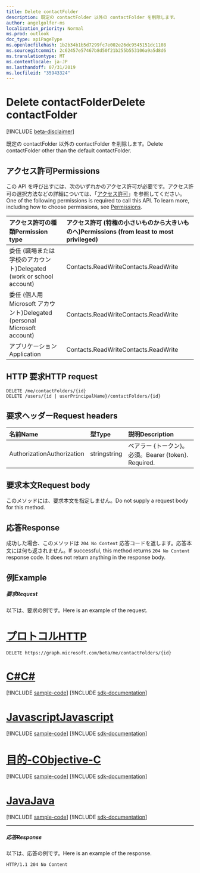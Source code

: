 ```yaml
---
title: Delete contactFolder
description: 既定の contactFolder 以外の contactFolder を削除します。
author: angelgolfer-ms
localization_priority: Normal
ms.prod: outlook
doc_type: apiPageType
ms.openlocfilehash: 1b2b34b1b5d7299fc7e002e26dc9545151dc1108
ms.sourcegitcommit: 2c62457e57467b8d50f21b255b553106a9a5d8d6
ms.translationtype: MT
ms.contentlocale: ja-JP
ms.lasthandoff: 07/31/2019
ms.locfileid: "35943324"
---
```

# <a name="delete-contactfolder"></a><span data-ttu-id="ad2e1-103">Delete contactFolder</span><span class="sxs-lookup"><span data-stu-id="ad2e1-103">Delete contactFolder</span></span>

[!INCLUDE [beta-disclaimer](../../includes/beta-disclaimer.md)]

<span data-ttu-id="ad2e1-104">既定の contactFolder 以外の contactFolder を削除します。</span><span class="sxs-lookup"><span data-stu-id="ad2e1-104">Delete contactFolder other than the default contactFolder.</span></span>
## <a name="permissions"></a><span data-ttu-id="ad2e1-105">アクセス許可</span><span class="sxs-lookup"><span data-stu-id="ad2e1-105">Permissions</span></span>
<span data-ttu-id="ad2e1-p101">この API を呼び出すには、次のいずれかのアクセス許可が必要です。アクセス許可の選択方法などの詳細については、「[アクセス許可](/graph/permissions-reference)」を参照してください。</span><span class="sxs-lookup"><span data-stu-id="ad2e1-p101">One of the following permissions is required to call this API. To learn more, including how to choose permissions, see [Permissions](/graph/permissions-reference).</span></span>

|<span data-ttu-id="ad2e1-108">アクセス許可の種類</span><span class="sxs-lookup"><span data-stu-id="ad2e1-108">Permission type</span></span>      | <span data-ttu-id="ad2e1-109">アクセス許可 (特権の小さいものから大きいものへ)</span><span class="sxs-lookup"><span data-stu-id="ad2e1-109">Permissions (from least to most privileged)</span></span>              |
|:--------------------|:---------------------------------------------------------|
|<span data-ttu-id="ad2e1-110">委任 (職場または学校のアカウント)</span><span class="sxs-lookup"><span data-stu-id="ad2e1-110">Delegated (work or school account)</span></span> | <span data-ttu-id="ad2e1-111">Contacts.ReadWrite</span><span class="sxs-lookup"><span data-stu-id="ad2e1-111">Contacts.ReadWrite</span></span>    |
|<span data-ttu-id="ad2e1-112">委任 (個人用 Microsoft アカウント)</span><span class="sxs-lookup"><span data-stu-id="ad2e1-112">Delegated (personal Microsoft account)</span></span> | <span data-ttu-id="ad2e1-113">Contacts.ReadWrite</span><span class="sxs-lookup"><span data-stu-id="ad2e1-113">Contacts.ReadWrite</span></span>    |
|<span data-ttu-id="ad2e1-114">アプリケーション</span><span class="sxs-lookup"><span data-stu-id="ad2e1-114">Application</span></span> | <span data-ttu-id="ad2e1-115">Contacts.ReadWrite</span><span class="sxs-lookup"><span data-stu-id="ad2e1-115">Contacts.ReadWrite</span></span> |

## <a name="http-request"></a><span data-ttu-id="ad2e1-116">HTTP 要求</span><span class="sxs-lookup"><span data-stu-id="ad2e1-116">HTTP request</span></span>
<!-- { "blockType": "ignored" } -->
```http
DELETE /me/contactFolders/{id}
DELETE /users/{id | userPrincipalName}/contactFolders/{id}
```
## <a name="request-headers"></a><span data-ttu-id="ad2e1-117">要求ヘッダー</span><span class="sxs-lookup"><span data-stu-id="ad2e1-117">Request headers</span></span>
| <span data-ttu-id="ad2e1-118">名前</span><span class="sxs-lookup"><span data-stu-id="ad2e1-118">Name</span></span>       | <span data-ttu-id="ad2e1-119">型</span><span class="sxs-lookup"><span data-stu-id="ad2e1-119">Type</span></span> | <span data-ttu-id="ad2e1-120">説明</span><span class="sxs-lookup"><span data-stu-id="ad2e1-120">Description</span></span>|
|:---------------|:--------|:----------|
| <span data-ttu-id="ad2e1-121">Authorization</span><span class="sxs-lookup"><span data-stu-id="ad2e1-121">Authorization</span></span>  | <span data-ttu-id="ad2e1-122">string</span><span class="sxs-lookup"><span data-stu-id="ad2e1-122">string</span></span>  | <span data-ttu-id="ad2e1-p102">ベアラー {トークン}。必須。</span><span class="sxs-lookup"><span data-stu-id="ad2e1-p102">Bearer {token}. Required.</span></span> |

## <a name="request-body"></a><span data-ttu-id="ad2e1-125">要求本文</span><span class="sxs-lookup"><span data-stu-id="ad2e1-125">Request body</span></span>
<span data-ttu-id="ad2e1-126">このメソッドには、要求本文を指定しません。</span><span class="sxs-lookup"><span data-stu-id="ad2e1-126">Do not supply a request body for this method.</span></span>

## <a name="response"></a><span data-ttu-id="ad2e1-127">応答</span><span class="sxs-lookup"><span data-stu-id="ad2e1-127">Response</span></span>

<span data-ttu-id="ad2e1-p103">成功した場合、このメソッドは `204 No Content` 応答コードを返します。応答本文には何も返されません。</span><span class="sxs-lookup"><span data-stu-id="ad2e1-p103">If successful, this method returns `204 No Content` response code. It does not return anything in the response body.</span></span>

## <a name="example"></a><span data-ttu-id="ad2e1-130">例</span><span class="sxs-lookup"><span data-stu-id="ad2e1-130">Example</span></span>
##### <a name="request"></a><span data-ttu-id="ad2e1-131">要求</span><span class="sxs-lookup"><span data-stu-id="ad2e1-131">Request</span></span>
<span data-ttu-id="ad2e1-132">以下は、要求の例です。</span><span class="sxs-lookup"><span data-stu-id="ad2e1-132">Here is an example of the request.</span></span>

# <a name="httptabhttp"></a>[<span data-ttu-id="ad2e1-133">プロトコル</span><span class="sxs-lookup"><span data-stu-id="ad2e1-133">HTTP</span></span>](#tab/http)
<!-- {
  "blockType": "request",
  "name": "delete_contactfolder"
}-->
```http
DELETE https://graph.microsoft.com/beta/me/contactFolders/{id}
```
# <a name="ctabcsharp"></a>[<span data-ttu-id="ad2e1-134">C#</span><span class="sxs-lookup"><span data-stu-id="ad2e1-134">C#</span></span>](#tab/csharp)
[!INCLUDE [sample-code](../includes/snippets/csharp/delete-contactfolder-csharp-snippets.md)]
[!INCLUDE [sdk-documentation](../includes/snippets/snippets-sdk-documentation-link.md)]

# <a name="javascripttabjavascript"></a>[<span data-ttu-id="ad2e1-135">Javascript</span><span class="sxs-lookup"><span data-stu-id="ad2e1-135">Javascript</span></span>](#tab/javascript)
[!INCLUDE [sample-code](../includes/snippets/javascript/delete-contactfolder-javascript-snippets.md)]
[!INCLUDE [sdk-documentation](../includes/snippets/snippets-sdk-documentation-link.md)]

# <a name="objective-ctabobjc"></a>[<span data-ttu-id="ad2e1-136">目的-C</span><span class="sxs-lookup"><span data-stu-id="ad2e1-136">Objective-C</span></span>](#tab/objc)
[!INCLUDE [sample-code](../includes/snippets/objc/delete-contactfolder-objc-snippets.md)]
[!INCLUDE [sdk-documentation](../includes/snippets/snippets-sdk-documentation-link.md)]

# <a name="javatabjava"></a>[<span data-ttu-id="ad2e1-137">Java</span><span class="sxs-lookup"><span data-stu-id="ad2e1-137">Java</span></span>](#tab/java)
[!INCLUDE [sample-code](../includes/snippets/java/delete-contactfolder-java-snippets.md)]
[!INCLUDE [sdk-documentation](../includes/snippets/snippets-sdk-documentation-link.md)]

---

##### <a name="response"></a><span data-ttu-id="ad2e1-138">応答</span><span class="sxs-lookup"><span data-stu-id="ad2e1-138">Response</span></span>
<span data-ttu-id="ad2e1-139">以下は、応答の例です。</span><span class="sxs-lookup"><span data-stu-id="ad2e1-139">Here is an example of the response.</span></span> 
<!-- {
  "blockType": "response",
  "truncated": true
} -->
```http
HTTP/1.1 204 No Content
```

<!-- uuid: 8fcb5dbc-d5aa-4681-8e31-b001d5168d79
2015-10-25 14:57:30 UTC -->
<!--
{
  "type": "#page.annotation",
  "description": "Delete contactFolder",
  "keywords": "",
  "section": "documentation",
  "tocPath": "",
  "suppressions": [
  ]
}
-->

